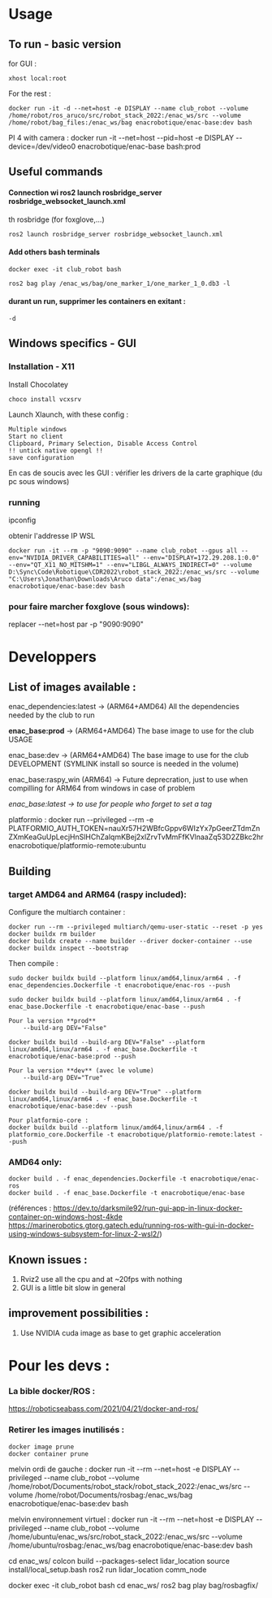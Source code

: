 # Usage

## To run - basic version
for GUI : 
``` 
xhost local:root 
```
For the rest : 
```
docker run -it -d --net=host -e DISPLAY --name club_robot --volume /home/robot/ros_aruco/src/robot_stack_2022:/enac_ws/src --volume /home/robot/bag_files:/enac_ws/bag enacrobotique/enac-base:dev bash
```
PI 4 with camera :
docker run -it --net=host --pid=host -e DISPLAY --device=/dev/video0 enacrobotique/enac-base bash:prod
## Useful commands

#### Connection wi    ros2 launch rosbridge_server rosbridge_websocket_launch.xml
th rosbridge (for foxglove,...)

    ros2 launch rosbridge_server rosbridge_websocket_launch.xml

#### Add others bash terminals

```
docker exec -it club_robot bash

ros2 bag play /enac_ws/bag/one_marker_1/one_marker_1_0.db3 -l
```
#### durant un run, supprimer les containers en exitant :
    -d



## Windows specifics - GUI

### Installation - X11

Install Chocolatey

    choco install vcxsrv

Launch Xlaunch, with these config :

    Multiple windows
    Start no client
    Clipboard, Primary Selection, Disable Access Control 
    !! untick native opengl !!
    save configuration

En cas de soucis avec les GUI : vérifier les drivers de la carte graphique (du pc sous windows)
### running

ipconfig

obtenir l'addresse IP WSL

```
docker run -it --rm -p "9090:9090" --name club_robot --gpus all --env="NVIDIA_DRIVER_CAPABILITIES=all" --env="DISPLAY=172.29.208.1:0.0" --env="QT_X11_NO_MITSHM=1" --env="LIBGL_ALWAYS_INDIRECT=0" --volume D:\Sync\Code\Robotique\CDR2022\robot_stack_2022:/enac_ws/src --volume "C:\Users\Jonathan\Downloads\Aruco data":/enac_ws/bag enacrobotique/enac-base:dev bash
```

### pour faire marcher foxglove (sous windows):

replacer --net=host par 
      -p "9090:9090"
# Developpers

## List of images available :

enac_dependencies:latest -> (ARM64+AMD64) All the dependencies needed by the club to run

**enac_base:prod** -> (ARM64+AMD64) The base image to use for the club USAGE

enac_base:dev -> (ARM64+AMD64) The base image to use for the club DEVELOPMENT (SYMLINK install so source is needed in the volume)

enac_base:raspy_win (ARM64) -> Future deprecration, just to use when compilling for ARM64 from windows in case of problem

*enac_base:latest -> to use for people who forget to set a tag*

platformio :
    docker run --privileged --rm -e PLATFORMIO_AUTH_TOKEN=nauXr57H2WBfcGppv6WIzYx7pGeerZTdmZnZXmKeaGuUpLecjHnSlHChZalqmKBej2xlZrvTvMmFfKVlnaaZq53D2ZBkc2hr enacrobotique/platformio-remote:ubuntu
## Building

### target AMD64 and ARM64 (raspy included):

Configure the multiarch container : 
```
docker run --rm --privileged multiarch/qemu-user-static --reset -p yes
docker buildx rm builder
docker buildx create --name builder --driver docker-container --use
docker buildx inspect --bootstrap
```
Then compile :
```
sudo docker buildx build --platform linux/amd64,linux/arm64 . -f enac_dependencies.Dockerfile -t enacrobotique/enac-ros --push

sudo docker buildx build --platform linux/amd64,linux/arm64 . -f enac_base.Dockerfile -t enacrobotique/enac-base --push

Pour la version **prod** 
    --build-arg DEV="False"

docker buildx build --build-arg DEV="False" --platform linux/amd64,linux/arm64 . -f enac_base.Dockerfile -t enacrobotique/enac-base:prod --push

Pour la version **dev** (avec le volume)
    --build-arg DEV="True"

docker buildx build --build-arg DEV="True" --platform linux/amd64,linux/arm64 . -f enac_base.Dockerfile -t enacrobotique/enac-base:dev --push

Pour platformio-core :
docker buildx build --platform linux/amd64,linux/arm64 . -f platformio_core.Dockerfile -t enacrobotique/platformio-remote:latest --push

```
### AMD64 only:
```
docker build . -f enac_dependencies.Dockerfile -t enacrobotique/enac-ros
docker build . -f enac_base.Dockerfile -t enacrobotique/enac-base
```




(références : https://dev.to/darksmile92/run-gui-app-in-linux-docker-container-on-windows-host-4kde
https://marinerobotics.gtorg.gatech.edu/running-ros-with-gui-in-docker-using-windows-subsystem-for-linux-2-wsl2/)

## Known issues :
1. Rviz2 use all the cpu and at ~20fps with nothing
2. GUI is a little bit slow in general 

## improvement possibilities :
1. Use NVIDIA cuda image as base to get graphic acceleration


# Pour les devs : 
### La bible docker/ROS :
https://roboticseabass.com/2021/04/21/docker-and-ros/
### Retirer les images inutilisés :
    docker image prune
    docker container prune


melvin ordi de gauche :
    docker run -it --rm --net=host -e DISPLAY --privileged --name club_robot --volume /home/robot/Documents/robot_stack/robot_stack_2022:/enac_ws/src --volume /home/robot/Documents/rosbag:/enac_ws/bag enacrobotique/enac-base:dev bash


melvin environnement virtuel : 
docker run -it --rm --net=host -e DISPLAY --privileged --name club_robot --volume /home/ubuntu/enac_ws/src/robot_stack_2022:/enac_ws/src --volume /home/ubuntu/rosbag:/enac_ws/bag enacrobotique/enac-base:dev bash

cd enac_ws/
colcon build --packages-select lidar_location
source install/local_setup.bash 
ros2 run lidar_location comm_node

docker exec -it club_robot bash
cd enac_ws/
ros2 bag play bag/rosbagfix/

